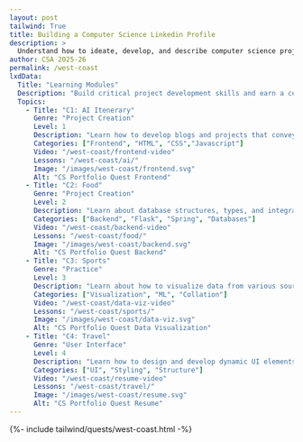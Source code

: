 ```yaml
---
layout: post 
tailwind: True
title: Building a Computer Science Linkedin Profile
description: >
  Understand how to ideate, develop, and describe computer science projects for future career success!
author: CSA 2025-26
permalink: /west-coast
lxdData:
  Title: "Learning Modules"
  Description: "Build critical project development skills and earn a certificate upon completion!"
  Topics:
    - Title: "C1: AI Itenerary"
      Genre: "Project Creation"
      Level: 1
      Description: "Learn how to develop blogs and projects that convey information effectively and are visually appealing"
      Categories: ["Frontend", "HTML", "CSS","Javascript"]
      Video: "/west-coast/frontend-video"
      Lessons: "/west-coast/ai/"
      Image: "/images/west-coast/frontend.svg"
      Alt: "CS Portfolio Quest Frontend"
    - Title: "C2: Food"
      Genre: "Project Creation"
      Level: 2
      Description: "Learn about database structures, types, and integration with frontend for real-world full-stack development"
      Categories: ["Backend", "Flask", "Spring", "Databases"]
      Video: "/west-coast/backend-video"
      Lessons: "/west-coast/food/"
      Image: "/images/west-coast/backend.svg"
      Alt: "CS Portfolio Quest Backend"
    - Title: "C3: Sports"
      Genre: "Practice"
      Level: 3
      Description: "Learn about how to visualize data from various sources for effective representation and application, such as machine learning"
      Categories: ["Visualization", "ML", "Collation"]
      Video: "/west-coast/data-viz-video"
      Lessons: "/west-coast/sports/"
      Image: "/images/west-coast/data-viz.svg"
      Alt: "CS Portfolio Quest Data Visualization"
    - Title: "C4: Travel"
      Genre: "User Interface"
      Level: 4
      Description: "Learn how to design and develop dynamic UI elements inspired by global destinations to enhance your creative journey."
      Categories: ["UI", "Styling", "Structure"]
      Video: "/west-coast/resume-video"
      Lessons: "/west-coast/travel/"
      Image: "/images/west-coast/resume.svg"
      Alt: "CS Portfolio Quest Resume"
---
```

{%- include tailwind/quests/west-coast.html -%}
